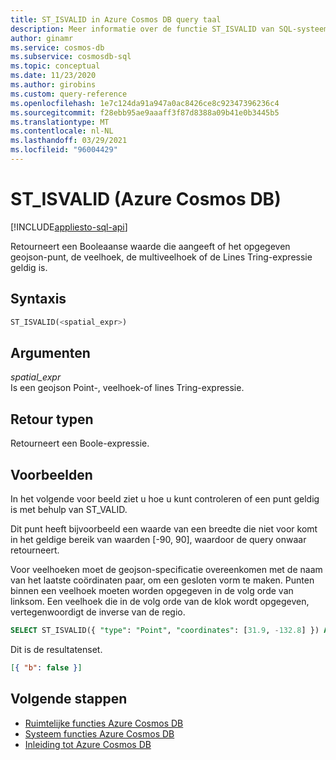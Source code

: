 ```yaml
---
title: ST_ISVALID in Azure Cosmos DB query taal
description: Meer informatie over de functie ST_ISVALID van SQL-systeem in Azure Cosmos DB.
author: ginamr
ms.service: cosmos-db
ms.subservice: cosmosdb-sql
ms.topic: conceptual
ms.date: 11/23/2020
ms.author: girobins
ms.custom: query-reference
ms.openlocfilehash: 1e7c124da91a947a0ac8426ce8c92347396236c4
ms.sourcegitcommit: f28ebb95ae9aaaff3f87d8388a09b41e0b3445b5
ms.translationtype: MT
ms.contentlocale: nl-NL
ms.lasthandoff: 03/29/2021
ms.locfileid: "96004429"
---
```

# <a name="st_isvalid-azure-cosmos-db"></a>ST_ISVALID (Azure Cosmos DB)
[!INCLUDE[appliesto-sql-api](includes/appliesto-sql-api.md)]

 Retourneert een Booleaanse waarde die aangeeft of het opgegeven geojson-punt, de veelhoek, de multiveelhoek of de Lines Tring-expressie geldig is.  
  
## <a name="syntax"></a>Syntaxis
  
```sql
ST_ISVALID(<spatial_expr>)  
```  
  
## <a name="arguments"></a>Argumenten
  
*spatial_expr*  
   Is een geojson Point-, veelhoek-of lines Tring-expressie.  
  
## <a name="return-types"></a>Retour typen
  
  Retourneert een Boole-expressie.  
  
## <a name="examples"></a>Voorbeelden
  
  In het volgende voor beeld ziet u hoe u kunt controleren of een punt geldig is met behulp van ST_VALID.  
  
  Dit punt heeft bijvoorbeeld een waarde van een breedte die niet voor komt in het geldige bereik van waarden [-90, 90], waardoor de query onwaar retourneert.  
  
  Voor veelhoeken moet de geojson-specificatie overeenkomen met de naam van het laatste coördinaten paar, om een gesloten vorm te maken. Punten binnen een veelhoek moeten worden opgegeven in de volg orde van linksom. Een veelhoek die in de volg orde van de klok wordt opgegeven, vertegenwoordigt de inverse van de regio.  
  
```sql
SELECT ST_ISVALID({ "type": "Point", "coordinates": [31.9, -132.8] }) AS b 
```  
  
 Dit is de resultatenset.  
  
```json
[{ "b": false }]  
```  

## <a name="next-steps"></a>Volgende stappen

- [Ruimtelijke functies Azure Cosmos DB](sql-query-spatial-functions.md)
- [Systeem functies Azure Cosmos DB](sql-query-system-functions.md)
- [Inleiding tot Azure Cosmos DB](introduction.md)
